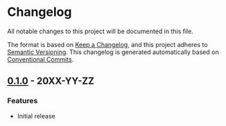 # Changelog

All notable changes to this project will be documented in this file.

The format is based on
[Keep a Changelog](https://keepachangelog.com/en/1.0.0/),
and this project adheres to
[Semantic Versioning](https://semver.org/spec/v2.0.0.html).
This changelog is generated automatically based on [Conventional Commits](https://www.conventionalcommits.org/en/v1.0.0/).

## [0.1.0](https://github.com/GoogleCloudPlatform/notebooks-blueprint-security/releases/tag/v0.1.0) - 20XX-YY-ZZ

### Features

- Initial release

[0.1.0]: https://github.com/GoogleCloudPlatform/notebooks-blueprint-security/releases/tag/v0.1.0

